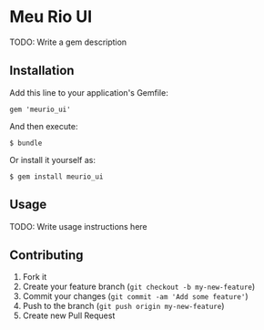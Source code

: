 # Meu Rio UI

TODO: Write a gem description

## Installation

Add this line to your application's Gemfile:

    gem 'meurio_ui'

And then execute:

    $ bundle

Or install it yourself as:

    $ gem install meurio_ui

## Usage

TODO: Write usage instructions here

## Contributing

1. Fork it
2. Create your feature branch (`git checkout -b my-new-feature`)
3. Commit your changes (`git commit -am 'Add some feature'`)
4. Push to the branch (`git push origin my-new-feature`)
5. Create new Pull Request
